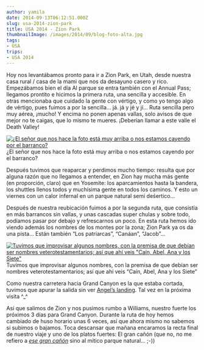```yaml
---
author: yamila
date: 2014-09-13T06:12:51.000Z
slug: usa-2014-zion-park
title: USA 2014 - Zion Park
thumbnailImage: /images/2014/09/blog-foto-alta.jpg
tags:
- USA
trips:
- USA 2014
---
```



Hoy nos levantábamos pronto para ir a Zion Park, en Utah, desde nuestra casa rural / casa de la mami que nos da desayuno casero y rico. Empezábamos bien el día
Al parque se entra también con el Annual Pass; llegamos prontito e hicimos la primera ruta, una sencilla y accesible. En otras mencionaba que cuidado la gente con vértigo, y como yo tengo algo de vértigo, pues fuimos a por la sencilla… já. já y jé y jí… Ruta sencilla pero muy aérea, ¡mucho! Y encima no ponen apenas vallas, solo avisos de que mejor no te caigas, que lo mismo te mueres. ¡Deberían llamar a este valle el Death Valley!

[![¿El señor que nos hace la foto está muy arriba o nos estamos cayendo por el barranco?](/images/2014/09/blog-foto-alta.jpg#small)](/images/2014/09/blog-foto-alta.jpg#full)¿El señor que nos hace la foto está muy arriba o nos estamos cayendo por el barranco?

Después tuvimos que reaparcar y perdimos mucho tiempo: resulta que por alguna razón que no llegamos a entender, en Zion hay mucha más gente (en proporción, claro) que en Yosemite: los aparcamientos hasta la bandera, los shuttles llenos todos y muchísima gente en todos los caminos. Y esto un viernes con un calor infernal en un parque natural semi deśertico…

Después de nuestra reubicación fuimos a por la segunda ruta, que consistía en más barrancos sin vallas, y unas cascadas super chulas y sobre todo, podíamos pasar por debajo y refrescarnos un poco. En esta ruta hemos ido viendo además los nombres de los montes por la zona; Zion Park ya os da una pista… Están también “Los patriarcas”, “Canáan”, “Jacob”…

[![Tuvimos que improvisar algunos nombres, con la premisa de que debían ser nombres veterotestamentarios; así que ahí veis "Caín, Abel, Ana y los Siete"](/images/2014/09/blog-zion.jpg#small)](/images/2014/09/blog-zion.jpg#full)
Tuvimos que improvisar algunos nombres, con la premisa de que debían ser nombres veterotestamentarios; así que ahí veis “Caín, Abel, Ana y los Siete”

Como nuestra carretera hacia Grand Canyon es la que estaba cortada, tuvimos que apurar la salida sin ver [Angel’s landing](https:/www.google.com/search?q=angels+landing&es_sm=93&source=lnms&tbm=isch&sa=X&ei=BN8TVL-sH8O7ogTOhIH4Bg&ved=0CAgQ_AUoAQ&biw=1024&bih=705). Tal vez en la próxima visita ^_^

Así que salimos de Zion y nos pusimos rumbo a Williams, nuestro fuerte los próximos 3 días para Grand Canyon. Durante la ruta de hoy hemos cambiado de huso horario unas 6 veces, así que ahora mismo no sabemos si subimos o bajamos. Toca descansar que mañana encaramos la recta final de nuestro viaje y uno de los platos fuertes: El gran cañón (que no, no me refiero a [*ese gran cañón*](https:/www.google.com/search?site=&tbm=isch&source=hp&biw=1024&bih=705&q=chris+evans&oq=chris+evans&gs_l=img.3..0l10.1393.4881.0.5392.13.7.1.5.5.0.88.466.6.6.0....0...1ac.1.53.img..1.12.497.ClKX-kQWGyQ&gws_rd=ssl) sino al mítico parque natural… ;-))



